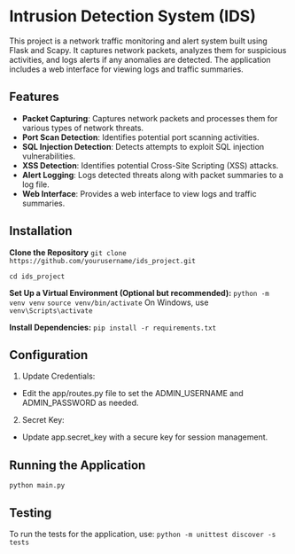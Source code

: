 # Intrusion Detection System (IDS)

This project is a network traffic monitoring and alert system built using Flask and Scapy. It captures network packets, analyzes them for suspicious activities, and logs alerts if any anomalies are detected. The application includes a web interface for viewing logs and traffic summaries.

## Features

- **Packet Capturing**: Captures network packets and processes them for various types of network threats.
- **Port Scan Detection**: Identifies potential port scanning activities.
- **SQL Injection Detection**: Detects attempts to exploit SQL injection vulnerabilities.
- **XSS Detection**: Identifies potential Cross-Site Scripting (XSS) attacks.
- **Alert Logging**: Logs detected threats along with packet summaries to a log file.
- **Web Interface**: Provides a web interface to view logs and traffic summaries.

## Installation
**Clone the Repository**
`git clone https://github.com/yourusername/ids_project.git`

`cd ids_project`

**Set Up a Virtual Environment (Optional but recommended):**
`python -m venv venv`
`source venv/bin/activate`
On Windows, use `venv\Scripts\activate`

**Install Dependencies:**
`pip install -r requirements.txt`
## Configuration
1. Update Credentials:
- Edit the app/routes.py file to set the ADMIN_USERNAME and ADMIN_PASSWORD as needed.
2. Secret Key:
- Update app.secret_key with a secure key for session management.

## Running the Application
`python main.py`

## Testing
To run the tests for the application, use:
`python -m unittest discover -s tests`
